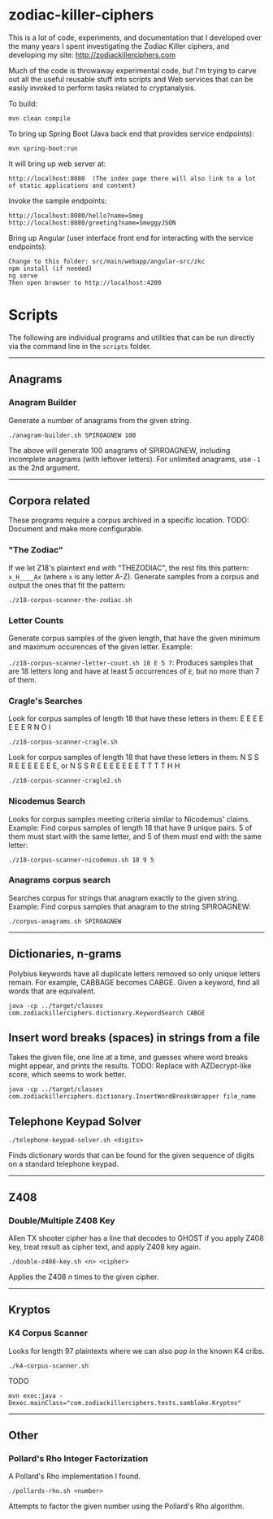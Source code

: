 # zodiac-killer-ciphers

This is a lot of code, experiments, and documentation that I developed over the many years I spent investigating the Zodiac Killer ciphers, and developing my site:  http://zodiackillerciphers.com

Much of the code is throwaway experimental code, but I'm trying to carve out all the useful reusable stuff into scripts and Web services that can be easily invoked to perform tasks related to cryptanalysis.

To build:

	mvn clean compile

To bring up Spring Boot (Java back end that provides service endpoints):

	mvn spring-boot:run

It will bring up web server at:

	http://localhost:8080  (The index page there will also link to a lot of static applications and content)

Invoke the sample endpoints:

	http://localhost:8080/hello?name=Smeg
	http://localhost:8080/greeting?name=SmeggyJSON

Bring up Angular (user interface front end for interacting with the service endpoints):

	Change to this folder: src/main/webapp/angular-src/zkc
	npm install (if needed)
	ng serve
	Then open browser to http://localhost:4200

# Scripts

The following are individual programs and utilities that can be run directly via the command line in the `scripts` folder.

***
## Anagrams

### Anagram Builder

Generate a number of anagrams from the given string.

`./anagram-builder.sh SPIROAGNEW 100`

The above will generate 100 anagrams of SPIROAGNEW, including incomplete anagrams (with leftover letters).
For unlimited anagrams, use `-1` as the 2nd argument.

***
## Corpora related

These programs require a corpus archived in a specific location.  TODO: Document and make more configurable.

### "The Zodiac"

If we let Z18's plaintext end with "THEZODIAC", the rest fits this pattern: `x_H____Ax` (where `x` is any letter A-Z).  Generate samples from a corpus and output the ones that fit the pattern:

`./z18-corpus-scanner-the-zodiac.sh`

### Letter Counts

Generate corpus samples of the given length, that have the given minimum and maximum occurences of the given letter.  Example:

`./z18-corpus-scanner-letter-count.sh 18 E 5 7`:  Produces samples that are 18 letters long and have at least 5 occurrences of `E`, but no more than 7 of them.

### Cragle's Searches

Look for corpus samples of length 18 that have these letters in them: E E E E E E E R N O I

`./z18-corpus-scanner-cragle.sh`

Look for corpus samples of length 18 that have these letters in them: N S S R E E E E E E E, or N S S R E E E E E E E T T T T H H

`./z18-corpus-scanner-cragle2.sh`

### Nicodemus Search

Looks for corpus samples meeting criteria similar to Nicodemus' claims.  
Example:  Find corpus samples of length 18 that have 9 unique pairs.  5 of them must start with the same letter, and 5 of them must end with the same letter:

`./z18-corpus-scanner-nicodemus.sh 18 9 5`

### Anagrams corpus search

Searches corpus for strings that anagram exactly to the given string.
Example: Find corpus samples that anagram to the string SPIROAGNEW:

`./corpus-anagrams.sh SPIROAGNEW`

***
## Dictionaries, n-grams

Polybius keywords have all duplicate letters removed so only unique letters remain.
For example, CABBAGE becomes CABGE.
Given a keyword, find all words that are equivalent.

`java -cp ../target/classes com.zodiackillerciphers.dictionary.KeywordSearch CABGE`

## Insert word breaks (spaces) in strings from a file

Takes the given file, one line at a time, and guesses where word breaks might appear, and prints the results.  TODO: Replace with AZDecrypt-like score, which seems to work better.

`java -cp ../target/classes com.zodiackillerciphers.dictionary.InsertWordBreaksWrapper file_name`

## Telephone Keypad Solver

`./telephone-keypad-solver.sh <digits>`

Finds dictionary words that can be found for the given sequence of digits on a standard telephone keypad.

***
## Z408

### Double/Multiple Z408 Key

Allen TX shooter cipher has a line that decodes to GHOST if you apply Z408 key, treat result as cipher text, and apply Z408 key again.  

`./double-z408-key.sh <n> <cipher>`

Applies the Z408 *n* times to the given cipher.
 
***
## Kryptos

### K4 Corpus Scanner

Looks for length 97 plaintexts where we can also pop in the known K4 cribs.

`./k4-corpus-scanner.sh`

TODO 

`mvn exec:java -Dexec.mainClass="com.zodiackillerciphers.tests.samblake.Kryptos"`

***
## Other

### Pollard's Rho Integer Factorization

A Pollard's Rho implementation I found.

`./pollards-rho.sh <number>`

Attempts to factor the given number using the Pollard's Rho algorithm.


